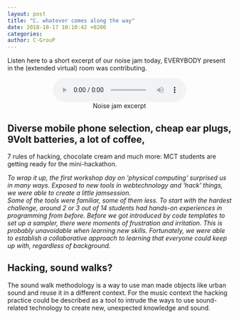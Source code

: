 ```yaml
---
layout: post
title: "C. whatever comes along the way"
date: 2018-10-17 10:10:42 +0200
categories:
author: C-GrouP
---
```


Listen here to a short excerpt of our noise jam today,
EVERYBODY present in the (extended virtual) room was contributing.

<figure align="middle">
<audio controls>
  <source src="https://github.com/MCT-master/mct-master.github.io/blob/master/assets/sounds/mct_jam_excerpt_day1.wav" type="audio/wav" volume="0.2">
  Your browser does not support the audio element.
</audio>
  <figcaption>Noise jam excerpt</figcaption>
</figure>

## Diverse mobile phone selection, cheap ear plugs, 9Volt batteries, a lot of coffee,
7 rules of hacking, chocolate cream and much more: MCT students are getting ready for the mini-hackathon.


*To wrap it up, the first workshop day on 'physical computing' surprised us in many ways.
Exposed to new tools in webtechnology and 'hack' things, we were able to create a little jamsession.  
Some of the tools were familiar, some of them less. To start with the hardest
challenge, around 2 or 3 out of 14 students had hands-on experiences in programming from before.
Before we got introduced by code templates to set up a sampler,
there were moments of frustration and irritation. This is probably unavoidable when learning new skills.
Fortunately, we were able to establish a collaborative approach to learning
that everyone could keep up with, regardless of background.*

## Hacking, sound walks?

The sound walk methodology is a way to use man made objects like urban sound and
reuse it in a different context. For the music context the hacking
practice could be described as a tool to intrude the ways to use sound-related
technology to create new, unexpected knowledge and sound.
